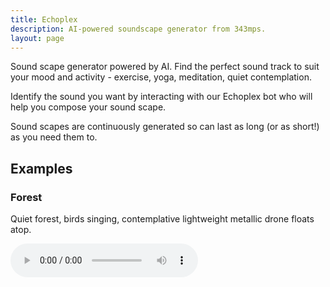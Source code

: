 ```yaml
---
title: Echoplex
description: AI-powered soundscape generator from 343mps.
layout: page
---
```


Sound scape generator powered by AI.  Find the perfect sound track to suit your mood and activity -
exercise, yoga, meditation, quiet contemplation.

Identify the sound you want by interacting with our Echoplex bot who will help you compose your
sound scape.

Sound scapes are continuously generated so can last as long (or as short!) as you need them to.

## Examples

### Forest

Quiet forest, birds singing, contemplative lightweight metallic drone floats atop.

<audio src="assets/audio/soundscape-forest-metallic-drone-2.mp3" controls autoplay></audio>
